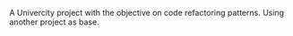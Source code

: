 A Univercity project with the objective on code refactoring patterns. Using another project as base.
